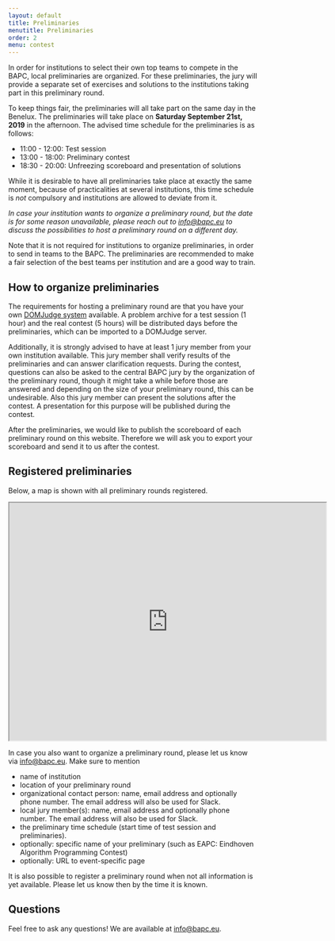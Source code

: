 ```yaml
---
layout: default
title: Preliminaries
menutitle: Preliminaries
order: 2
menu: contest
---
```


In order for institutions to select their own top teams to compete in the BAPC, local preliminaries are organized. For these preliminaries, the jury will provide a separate set of exercises and solutions to the institutions taking part in this preliminary round.

To keep things fair, the preliminaries will all take part on the same day in the Benelux. The preliminaries will take place on **Saturday September 21st, 2019** in the afternoon. The advised time schedule for the preliminaries is as follows:

- 11:00 - 12:00: Test session
- 13:00 - 18:00: Preliminary contest
- 18:30 - 20:00: Unfreezing scoreboard and presentation of solutions

While it is desirable to have all preliminaries take place at exactly the same moment, because of practicalities at several institutions, this time schedule is *not* compulsory and institutions are allowed to deviate from it.

_In case your institution wants to organize a preliminary round, but the date is for some reason unavailable, please reach out to [info@bapc.eu](mailto:info@bapc.eu) to discuss the possibilities to host a preliminary round on a different day._

Note that it is not required for institutions to organize preliminaries, in order to send in teams to the BAPC.  The preliminaries are recommended to make a fair selection of the best teams per institution and are a good way to train.

## How to organize preliminaries

The requirements for hosting a preliminary round are that you have your own [DOMJudge system](https://www.domjudge.org) available. A problem archive for a test session (1 hour) and the real contest (5 hours) will be distributed days before the preliminaries, which can be imported to a DOMJudge server.

Additionally, it is strongly advised to have at least 1 jury member from your own institution available. This jury member shall verify results of the preliminaries and can answer clarification requests. During the contest, questions can also be asked to the central BAPC jury by the organization of the preliminary round, though it might take a while before those are answered and depending on the size of your preliminary round, this can be undesirable. Also this jury member can present the solutions after the contest. A presentation for this purpose will be published during the contest. 

After the preliminaries, we would like to publish the scoreboard of each preliminary round on this website. Therefore we will ask you to export your scoreboard and send it to us after the contest.


## Registered preliminaries
Below, a map is shown with all preliminary rounds registered.

<iframe src="https://www.google.com/maps/d/u/0/embed?mid=1DuEDIVXctbz6cSS92-5FlakjmKwk3G9J" width="640" height="480"></iframe>

In case you also want to organize a preliminary round, please let us know via [info@bapc.eu](mailto:info@bapc.eu). Make sure to mention

- name of institution
- location of your preliminary round
- organizational contact person: name, email address and optionally phone number. The email address will also be used for Slack.
- local jury member(s): name, email address and optionally phone number. The email address will also be used for Slack.
- the preliminary time schedule (start time of test session and preliminaries). 
- optionally: specific name of your preliminary (such as EAPC: Eindhoven Algorithm Programming Contest)
- optionally: URL to event-specific page

It is also possible to register a preliminary round when not all information is yet available. Please let us know then by the time it is known.

## Questions

Feel free to ask any questions! We are available at [info@bapc.eu](mailto:info@bapc.eu).
